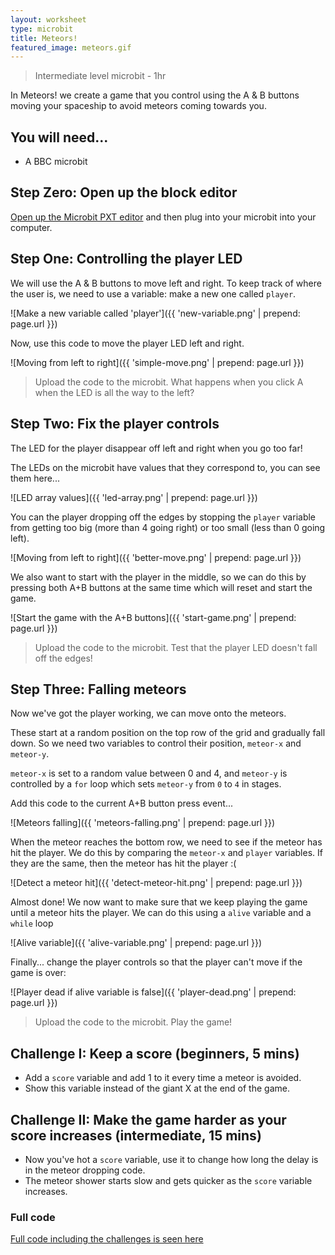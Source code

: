 ```yaml
---
layout: worksheet
type: microbit
title: Meteors!
featured_image: meteors.gif
---
```


> Intermediate level microbit - 1hr

In Meteors! we create a game that you control using the A & B buttons moving your spaceship to avoid meteors coming towards you.

## You will need...

- A BBC microbit

## Step Zero: Open up the block editor

[Open up the Microbit PXT editor](https://pxt.microbit.org/?lang=en) and then plug into your microbit into your computer.

## Step One: Controlling the player LED

We will use the A & B buttons to move left and right. To keep track of where the user is, we need to use a variable: make a new one called `player`.

![Make a new variable called 'player']({{ 'new-variable.png' | prepend: page.url }})

Now, use this code to move the player LED left and right.

![Moving from left to right]({{ 'simple-move.png' | prepend: page.url }})

> Upload the code to the microbit. What happens when you click A when the LED is all the way to the left?

## Step Two: Fix the player controls

The LED for the player disappear off left and right when you go too far!

The LEDs on the microbit have values that they correspond to, you can see them here...

![LED array values]({{ 'led-array.png' | prepend: page.url }})

You can the player dropping off the edges by stopping the `player` variable from getting too big (more than 4 going right) or too small (less than 0 going left).

![Moving from left to right]({{ 'better-move.png' | prepend: page.url }})

We also want to start with the player in the middle, so we can do this by pressing both A+B buttons at the same time which will reset and start the game.

![Start the game with the A+B buttons]({{ 'start-game.png' | prepend: page.url }})

> Upload the code to the microbit. Test that the player LED doesn't fall off the edges!

## Step Three: Falling meteors

Now we've got the player working, we can move onto the meteors.

These start at a random position on the top row of the grid and gradually fall down. So we need two variables to control their position, `meteor-x` and `meteor-y`.

`meteor-x` is set to a random value between 0 and 4, and `meteor-y` is controlled by a `for` loop which sets `meteor-y` from `0` to `4` in stages.

Add this code to the current A+B button press event...

![Meteors falling]({{ 'meteors-falling.png' | prepend: page.url }})

When the meteor reaches the bottom row, we need to see if the meteor has hit the player. We do this by comparing the `meteor-x` and `player` variables. If they are the same, then the meteor has hit the player :(

![Detect a meteor hit]({{ 'detect-meteor-hit.png' | prepend: page.url }})

Almost done! We now want to make sure that we keep playing the game until a meteor hits the player. We can do this using a `alive` variable and a `while` loop

![Alive variable]({{ 'alive-variable.png' | prepend: page.url }})

Finally... change the player controls so that the player can't move if the game is over:

![Player dead if alive variable is false]({{ 'player-dead.png' | prepend: page.url }})

> Upload the code to the microbit. Play the game!

## Challenge I: Keep a score (beginners, 5 mins)

- Add a `score` variable and add 1 to it every time a meteor is avoided.
- Show this variable instead of the giant X at the end of the game.

## Challenge II: Make the game harder as your score increases (intermediate, 15 mins)

- Now you've hot a `score` variable, use it to change how long the delay is in the meteor dropping code.
- The meteor shower starts slow and gets quicker as the `score` variable increases.

### Full code

[Full code including the challenges is seen here](https://pxt.microbit.org/79627-44937-15068-00704)
